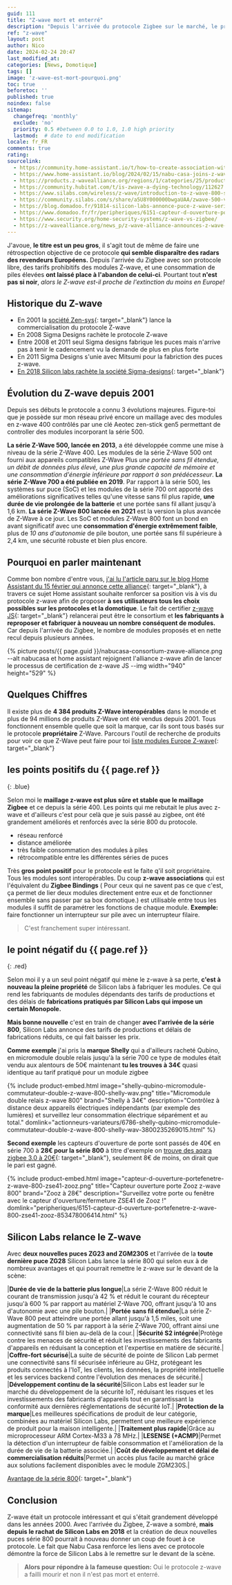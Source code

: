 ```yaml
---
guid: 111
title: "Z-wave mort et enterré"
description: "Depuis l'arrivée du protocole Zigbee sur le marché, le protocole Z-wave semble être au point mort, faisons le point sur cette situation."
ref: "z-wave"
layout: post
author: Nico
date: 2024-02-24 20:47
last_modified_at: 
categories: [News, Domotique]
tags: []
image: 'z-wave-est-mort-pourquoi.png'
toc: true
beforetoc: ''
published: true
noindex: false
sitemap:
  changefreq: 'monthly'
  exclude: 'no'
  priority: 0.5 #between 0.0 to 1.0, 1.0 high priority
  lastmod:  # date to end modification
locale: fr_FR
comments: true
rating:  
sourcelink:
  - https://community.home-assistant.io/t/how-to-create-association-with-zwave-js-or-zwave-js-ui/621072/2
  - https://www.home-assistant.io/blog/2024/02/15/nabu-casa-joins-z-wave-alliance/
  - https://products.z-wavealliance.org/regions/1/categories/25/products
  - https://community.hubitat.com/t/is-zwave-a-dying-technology/112627
  - https://www.silabs.com/wireless/z-wave/introduction-to-z-wave-800-series
  - https://community.silabs.com/s/share/a5U8Y000000bwgaUAA/zwave-500-vs-700-vs-800-why-use-the-new-800-series-for-smart-home-devices?language=en_US
  - https://blog.domadoo.fr/91814-silicon-labs-annonce-puce-z-wave-serie-800/
  - https://www.domadoo.fr/fr/peripheriques/6151-capteur-d-ouverture-portefenetre-z-wave-800-zse41-zooz-853478006414.html
  - https://www.security.org/home-security-systems/z-wave-vs-zigbee/
  - https://z-wavealliance.org/news_p/z-wave-alliance-announces-z-wave-source-code-project-is-complete-now-open-and-widely-available-to-members/
---
```

J'avoue, **le titre est un peu gros**, il s'agit tout de même de faire une rétrospection objective de ce protocole **qui semble disparaître des radars des revendeurs Européens.** Depuis l'arrivée du Zigbee avec son protocole libre, des tarifs prohibitifs des modules Z-wave, et une consommation de piles élevées **ont laissé place à l'abandon de celui-ci**. Pourtant tout **n'est pas si noir**, *alors le Z-wave est-il proche de l'extinction du moins en Europe!*

## Historique du Z-wave

- En 2001 la [société Zen-sys](http://www.zen-sys.com/){: target="_blank"} lance la commercialisation du protocole Z-wave
- En 2008 Sigma Designs rachète le protocole Z-wave
- Entre 2008 et 2011 seul Sigma designs fabrique les puces mais n'arrive pas à tenir le cadencement vu la demande de plus en plus forte
- En 2011 Sigma Designs s'unie avec Mitsumi pour la fabriction des puces z-wave.
- [En 2018 Silicon labs rachète la société Sigma-designs](https://news.silabs.com/2018-04-18-Silicon-Labs-Completes-Acquisition-of-Sigma-Designs-Z-Wave-Business){: target="_blank"}

## Évolution du Z-wave depuis 2001

Depuis ses débuts le protocole a connu 3 évolutions majeures. Figure-toi que je possède sur mon réseau privé encore un maillage avec des modules en z-wave 400 contrôlés par une clé Aeotec zen-stick gen5 permettant de controller des modules incorporant la série 500.

**La série Z-Wave 500, lancée en 2013**, a été développée comme une mise à niveau de la série Z-Wave 400. Les modules de la série Z-Wave 500 ont fourni aux appareils compatibles Z-Wave Plus *une portée sans fil étendue, un débit de données plus élevé, une plus grande capacité de mémoire et une consommation d'énergie inférieure par rapport à son prédécesseur*. 
**La série Z-Wave 700 a été publiée en 2019**. Par rapport à la série 500, les systèmes sur puce (SoC) et les modules de la série 700 ont apporté des améliorations significatives telles qu'une vitesse sans fil plus rapide, **une durée de vie prolongée de la batterie** et une portée sans fil allant jusqu'à 1,6 km.
**La série Z-Wave 800 lancée en 2021** est la version la plus avancée de Z-Wave à ce jour. Les SoC et modules Z-Wave 800 font un bond en avant significatif avec une **consommation d'énergie extrêmement faible**, plus de *10 ans d'autonomie* de pile bouton, une portée sans fil supérieure à 2,4 km, une sécurité robuste et bien plus encore.

## Pourquoi en parler maintenant

Comme bon nombre d'entre vous, [j'ai lu l'article paru sur le blog Home Assistant du 15 février qui annonce cette alliance](https://www.home-assistant.io/blog/2024/02/15/nabu-casa-joins-z-wave-alliance/){: target="_blank"}, à travers ce sujet Home assistant souhaite renforcer sa position vis à vis du protocole z-wave afin de proposer **à ses utilisateurs tous les choix possibles sur les protocoles et la domotique**. Le fait de certifier [z-wave JS](https://github.com/zwave-js){: target="_blank"} relancerai peut être le consortium et **les fabriquants à reproposer et fabriquer à nouveau un nombre conséquent de modules.** Car depuis l'arrivée du Zigbee, le nombre de modules proposés et en nette recul depuis plusieurs années.

{% picture posts/{{ page.guid }}/nabucasa-consortium-zwave-alliance.png --alt nabucasa et home assistant rejoignent l'alliance z-wave afin de lancer le processus de certification de z-wave JS --img width="940" height="529" %}

## Quelques Chiffres

Il existe plus de **4 384 produits Z-Wave interopérables** dans le monde et plus de 94 millions de produits Z-Wave ont été vendus depuis 2001. Tous fonctionnent ensemble quelle que soit la marque, car ils sont tous basés sur le protocole **propriétaire** Z-Wave. 
Parcours l'outil de recherche de produits pour voir ce que Z-Wave peut faire pour toi [liste modules Europe Z-wave](https://products.z-wavealliance.org/regions/1/categories/25/products){: target="_blank"}

## **les points positifs** du {{ page.ref }}
{: .blue}

Selon moi le **maillage z-wave est plus sûre et stable que le maillage Zigbee** et ce depuis la série 400. Les points qui me rebutait le plus avec z-wave et d'ailleurs c'est pour celà que je suis passé au zigbee, ont été grandement améliorés et renforcés avec la série 800 du protocole.
- réseau renforcé
- distance améliorée
- très faible consommation des modules à piles
- rétrocompatible entre les différentes séries de puces

Très **gros point positif** pour le protocole est le faite q'il soit propriétaire. Tous les modules sont interopérables. Du coup **z-wave associations** qui est l'équivalent du **Zigbee Bindings** ( Pour ceux qui ne savent pas ce que c'est, ça permet de lier deux modules directement entre eux et de fonctionner ensemble sans passer par sa box domotique.) est utilisable entre tous les modules il suffit de paramétrer les fonctions de chaque module. **Exemple:** faire fonctionner un interrupteur sur pile avec un interrupteur filaire.

> C'est franchement super intéressant.

## **le point négatif** du {{ page.ref }}
{: .red}

Selon moi il y a un seul point négatif qui mène le z-wave à sa perte, **c'est à nouveau la pleine propriété** de Silicon labs à fabriquer les modules. Ce qui rend les fabriquants de modules dépendants des tarifs de productions et des délais de **fabrications pratiqués par Silicon Labs qui impose un certain Monopole.**

**Mais bonne nouvelle** c'est en train de changer **avec l'arrivée de la série 800**, Silicon Labs annonce des tarifs de productions et délais de fabrications réduits, ce qui fait baisser les prix. 

**Comme exemple** j'ai pris la **marque Shelly** qui a d'ailleurs racheté Qubino, en micromodule double relais jusqu'à la série 700 ce type de modules était vendu aux alentours de 50€ maintenant **tu les trouves à 34€** quasi identique au tarif pratiqué pour un module zigbee

{% include product-embed.html image="shelly-qubino-micromodule-commutateur-double-z-wave-800-shelly-wav.png" title="Micromodule double relais z-wave 800" brand="Shelly à 34€" description="Contrôlez à distance deux appareils électriques indépendants (par exemple des lumières) et surveillez leur consommation électrique séparément et au total." domlink="actionneurs-variateurs/6786-shelly-qubino-micromodule-commutateur-double-z-wave-800-shelly-wav-3800235269015.html" %}

**Second exemple** les capteurs d'ouverture de porte sont passés de 40€ en série 700 à **28€ pour la série 800** à titre d'exemple on [trouve des aqara zigbee 3.0 à 20€](https://www.domadoo.fr/fr/detecteurs/6707-detecteur-d-ouverture-portefenetre-zigbee-30-door-and-window-sensor-t1-aqara.html?domid=39){: target="_blank"}, seulement 8€ de moins, on dirait que le pari est gagné.

{% include product-embed.html image="capteur-d-ouverture-portefenetre-z-wave-800-zse41-zooz.png" title="Capteur ouverture porte Zooz z-wave 800" brand="Zooz à 28€" description="Surveillez votre porte ou fenêtre avec le capteur d'ouverture/fermeture ZSE41 de Zooz !" domlink="peripheriques/6151-capteur-d-ouverture-portefenetre-z-wave-800-zse41-zooz-853478006414.html" %}

## Silicon Labs relance le Z-wave

Avec **deux nouvelles puces ZG23 and ZGM230S** et l'arrivée de la **toute dernière puce ZG28** Silicon Labs lance la série 800 qui selon eux à de nombreux avantages et qui pourrait remettre le z-wave sur le devant de la scène:

|**Durée de vie de la batterie plus longue**|La série Z-Wave 800 réduit le courant de transmission jusqu'à 42 % et réduit le courant du récepteur jusqu'à 600 % par rapport au matériel Z-Wave 700, offrant jusqu'à 10 ans d'autonomie avec une pile bouton.|
|**Portée sans fil étendue**|La série Z-Wave 800 peut atteindre une portée allant jusqu'à 1,5 miles, soit une augmentation de 50 % par rapport à la série Z-Wave 700, offrant ainsi une connectivité sans fil bien au-delà de la cour.|
|**Sécurité S2 intégrée**|Protège contre les menaces de sécurité et réduit les investissements des fabricants d'appareils en réduisant la conception et l'expertise en matière de sécurité.|
|**Coffre-fort sécurisé**|La suite de sécurité de pointe de Silicon Lab permet une connectivité sans fil sécurisée inférieure au GHz, protégeant les produits connectés à l'IoT, les clients, les données, la propriété intellectuelle et les services backend contre l'évolution des menaces de sécurité.|
|**Développement continu de la sécurité**|Silicon Labs est leader sur le marché du développement de la sécurité IoT, réduisant les risques et les investissements des fabricants d'appareils tout en garantissant la conformité aux dernières réglementations de sécurité IoT.|
|**Protection de la marque**|Les meilleures spécifications de produit de leur catégorie, combinées au matériel Silicon Labs, permettent une meilleure expérience de produit pour la maison intelligente.|
|**Traitement plus rapide**|Grâce au microprocesseur ARM Cortex-M33 à 78 MHz.|
|**LESENSE (+ACMP)**|Permet la détection d'un interrupteur de faible consommation et l'amélioration de la durée de vie de la batterie associée.|
|**Coût de développement et délai de commercialisation réduits**|Permet un accès plus facile au marché grâce aux solutions facilement disponibles avec le module ZGM230S.|

[Avantage de la série 800](https://www.silabs.com/wireless/z-wave/introduction-to-z-wave-800-series){: target="_blank"}


## Conclusion

Z-wave était un protocole intéressant et qui s'était grandement développé dans les années 2000. Avec l'arrivée du Zigbee, Z-wave a sombré, **mais depuis le rachat de Silicon Labs en 2018** et la création de deux nouvelles puces série 800 pourrait à nouveau donner un coup de fouet à ce protocole. Le fait que Nabu Casa renforce les liens avec ce protocole démontre la force de Silicon Labs à le remettre sur le devant de la scène. 

> **Alors pour répondre à la fameuse question:** Oui le protocole z-wave a failli mourir et non il n'est pas mort et enterré.
